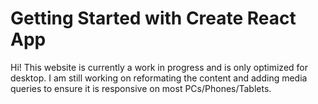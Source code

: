 # Getting Started with Create React App
Hi! This website is currently a work in progress and is only optimized for desktop. I am still working on reformating the content and adding media queries to ensure it is responsive on most PCs/Phones/Tablets.
